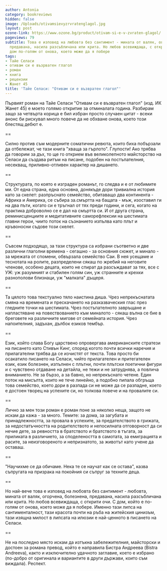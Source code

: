 ```yaml
---
author: Antonia
category: bookreviews
hidden: false
image: /Uploads/otivamsievyzrvratenglagol.jpg
layout: post
ozone-link: https://www.ozone.bg/product/otivam-si-e-v-zvraten-glagol/
pageviews: 79
subtitle: Това е изповед на любовта без сантимент - мината от валяк, огорчена, болезнена,
  предавана, насила разсъбличана или крита. Но любов всевиждаща, с открити очи. С
  дом по-голям от онова, което може да я побере
tags:
- Тайе Селаси
- отивам си е възрватен глагол
- роман
- книга
- рецензии
- Жанет 45
title: 'Тайе Селаси: "Отивам си е възвратен глагол"'
---
```


Първият роман на Тайе Селаси "Отивам си е възвратен глагол" (изд. ИК Жанет 45) е моето голямо откритие за отминалата година. Разбирам защо за четвърта корица е бил избран просто случаен цитат - всеки анонс би рискувал много повече да не обхване онова, което този блестящ дебют е.

\==

Силно против съм модерните соматични ревюта, които биха побързали да отбележат, че тази книга "хваща за гърлото". Глупости! Ако трябва да говорим за дъх, то ще го открием във великолепното майсторство на Селаси да създава ритъм на писане, подобен на постъпателния, несекващ, приливно-отливен характер на дишането.

\==

Структурата, по която е изграден романът, го следва и е от любимите ми. От една страна, една основна, донякъде дори тривиална история като за скелет: разпръснато семейство, обитаващо два континента - Африка и Америка, се събира за.смъртта на бащата - мъж, изоставил ги на два пъти, когато си е тръгнал от тях преди години, и сега, когато на практика доброволно се е дал на смъртта си. И от друга страна, реминисценциите и медитативните саморефлексии на шестимата главни герои, чиито поток на съзнанието изпълва като плът и кръвоносни съдове този скелет.

\==

Съвсем подходящо, за тази структура са избрани съответно и две различни глаголни времена - сегашно - за основния сюжет, и минало - за мрежата от спомени, обвързала семейство Саи. В нея усещаме и теснотата на ролите, разпределени сякаш по жребий на неговите членове, особено децата, които не спират да разсъждават за тях, все с УЖ: уж разумният и стабилен голям син, уж странните и крехки разнополови близнаци, уж "малката" дъщеря.

\==

Та цялото това текстуално тяло наистина диша. Чрез непрекъснатата смяна на времената и прескачането на разказваческия глас през гледните точки на шестимата. Чрез постъпателното завръщане и напластяване на повествованието към миналото - сякаш вълна се бие в бреговете на различните мигове от семейната история. Чрез напоителния, задъхан, дълбок езиков тембър.

\==

Език, който слава Богу царствено опровергава американските стратези на писането като Стивън Кинг, според когото почти всички наречия и прилагателни трябва да се изчистят от текста. Това просто би осакатило писането на Селаси, чийто прилагателен и притегателен език, език болезнен, изпълнен с плътни, почти плътски поетични фигури и с чувствено отдаване на детайла, не тежи и не затруднява, а повлича вниманието. Не за бързо, а за бавно, но непрекъснато четене. Един поток на мисълта, които не тече линейно, а подобно пипала обгръща това семейство, което дори в разпада си не може да се разпадне, което е достоен творец на успехите си, но толкова повече и на провалите си.

\==

Лично за мен този роман е роман поне за няколко неща, защото не искам да кажа - за много. Темите: за дома, за загубата и принадлежността, за провала в успехите, за предателството в грижата, за недостатъчността на родителството и непосилната отговорност да си нечие дете, за ревността в братството и братството в тъгата, за приликата в различието, за споделеността в самотата, за емиграцията и расите, за неизговореното и непризнатото, за животът като учене да оставаш.

\==

"Научихме се да обичаме. Нека те се научат как се остава", казва съпругата на призрака на покойния си съпруг за техните деца.

\==

Но най-вече това е изповед на любовта без сантимент - любовта, мината от валяк, огорчена, болезнена, предавана, насила разсъбличана или крита. Но любов всевиждаща, с открити очи. С дом, който е по-голям от онова, което може да я побере. Именно тази липса на сантименталност, тази красота почти на ръба на житейския цинизъм, тази изящна милост в липсата на илюзии е най-ценното в писането на Селаси.

\==

Не на последно място искам да изтъкна забележителния, майсторски и достоен за романа превод, който е направила Бистра Андреева (Bistra Andreeva), както и изключително удачното заглавие, което е избрано (по-добро от оригинала и вариантите в други държави, които съм виждала). Респект.